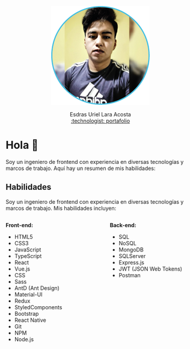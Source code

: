 <p width="250" align="center">
  <img src="profilePicture.png" alt="Mi Foto">
</p>

<p width="250" align="center">
 Esdras Uriel Lara Acosta <br/>
 <a href="https://portafolio-uriellara.netlify.app/">
:technologist: portafolio
</a>

</p>

# Hola 👋

Soy un ingeniero de frontend con experiencia en diversas tecnologías y marcos de trabajo. Aquí hay un resumen de mis habilidades:

## Habilidades

Soy un ingeniero de frontend con experiencia en diversas tecnologías y marcos de trabajo. Mis habilidades incluyen:

<div style="display: flex; justify-content: space-between;">

<div style="width: 45%;">

**Front-end:**
- HTML5
- CSS3
- JavaScript
- TypeScript
- React
- Vue.js
- CSS
- Sass
- AntD (Ant Design)
- Material-UI
- Redux
- StyledComponents
- Bootstrap
- React Native
- Git
- NPM
- Node.js 

</div>

<div style="width: 45%;">

**Back-end:**
- SQL
- NoSQL
- MongoDB
- SQLServer
- Express.js
- JWT (JSON Web Tokens)
- Postman

</div>

</div>
